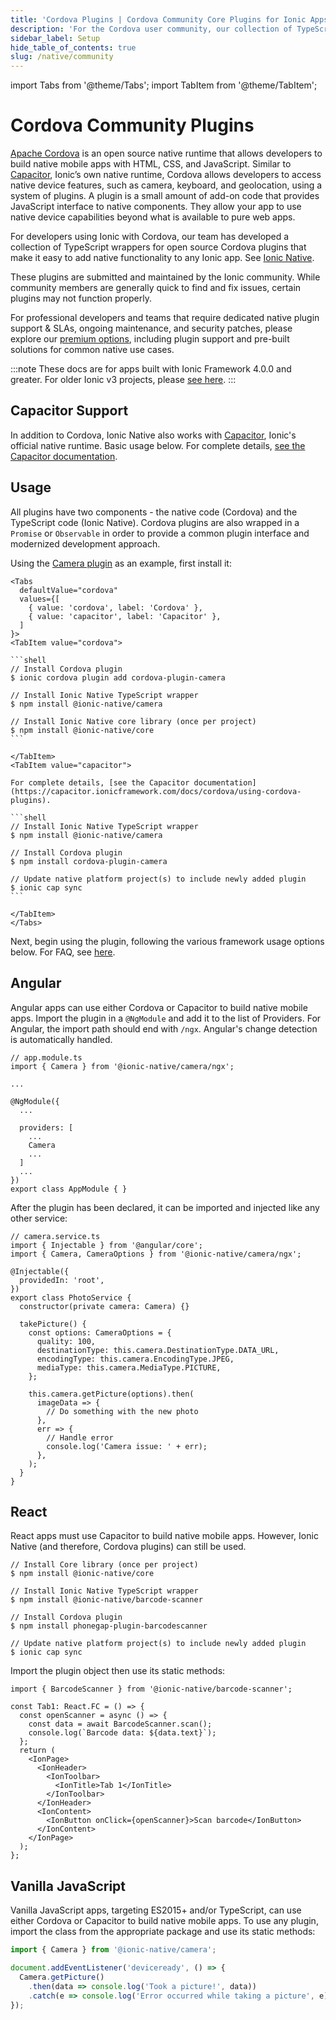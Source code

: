 ```yaml
---
title: 'Cordova Plugins | Cordova Community Core Plugins for Ionic Apps'
description: 'For the Cordova user community, our collection of TypeScript wrappers for open source Cordova core plugins easily add native functionality to any Ionic app.'
sidebar_label: Setup
hide_table_of_contents: true
slug: /native/community
---
```


import Tabs from '@theme/Tabs';
import TabItem from '@theme/TabItem';

# Cordova Community Plugins

[Apache Cordova](https://cordova.apache.org/) is an open source native runtime that allows developers to build native mobile apps with HTML, CSS, and JavaScript. Similar to [Capacitor](https://capacitorjs.com/), Ionic’s own native runtime, Cordova allows developers to access native device features, such as camera, keyboard, and geolocation, using a system of plugins. A plugin is a small amount of add-on code that provides JavaScript interface to native components. They allow your app to use native device capabilities beyond what is available to pure web apps.

For developers using Ionic with Cordova, our team has developed a collection of TypeScript wrappers for open source Cordova plugins that make it easy to add native functionality to any Ionic app. See [Ionic Native](https://github.com/ionic-team/ionic-native).

These plugins are submitted and maintained by the Ionic community. While community members are generally quick to find and fix issues, certain plugins may not function properly.

For professional developers and teams that require dedicated native plugin support & SLAs, ongoing maintenance, and security patches, please explore our [premium options](https://ionicframework.com/native), including plugin support and pre-built solutions for common native use cases.

<intro-end />

:::note
These docs are for apps built with Ionic Framework 4.0.0 and greater. For older Ionic v3 projects, please [see here](https://ionicframework.com/docs/v3/native).
:::

## Capacitor Support

In addition to Cordova, Ionic Native also works with [Capacitor](https://capacitor.ionicframework.com), Ionic's official native runtime. Basic usage below. For complete details, [see the Capacitor documentation](https://capacitor.ionicframework.com/docs/cordova/using-cordova-plugins).

## Usage

All plugins have two components - the native code (Cordova) and the TypeScript code (Ionic Native).
Cordova plugins are also wrapped in a `Promise` or `Observable` in order to provide a common plugin interface and modernized development approach.

Using the [Camera plugin](native/camera.md) as an example, first install it:

````mdx-code-block
<Tabs
  defaultValue="cordova"
  values={[
    { value: 'cordova', label: 'Cordova' },
    { value: 'capacitor', label: 'Capacitor' },
  ]
}>
<TabItem value="cordova">

```shell
// Install Cordova plugin
$ ionic cordova plugin add cordova-plugin-camera

// Install Ionic Native TypeScript wrapper
$ npm install @ionic-native/camera

// Install Ionic Native core library (once per project)
$ npm install @ionic-native/core
```

</TabItem>
<TabItem value="capacitor">

For complete details, [see the Capacitor documentation](https://capacitor.ionicframework.com/docs/cordova/using-cordova-plugins).

```shell
// Install Ionic Native TypeScript wrapper
$ npm install @ionic-native/camera

// Install Cordova plugin
$ npm install cordova-plugin-camera

// Update native platform project(s) to include newly added plugin
$ ionic cap sync
```

</TabItem>
</Tabs>
````

Next, begin using the plugin, following the various framework usage options below. For FAQ, see [here](native-faq.md).

## Angular

Angular apps can use either Cordova or Capacitor to build native mobile apps. Import the plugin in a `@NgModule` and add it to the list of Providers. For Angular, the import path should end with `/ngx`. Angular's change detection is automatically handled.

```tsx
// app.module.ts
import { Camera } from '@ionic-native/camera/ngx';

...

@NgModule({
  ...

  providers: [
    ...
    Camera
    ...
  ]
  ...
})
export class AppModule { }
```

After the plugin has been declared, it can be imported and injected like any other service:

```tsx
// camera.service.ts
import { Injectable } from '@angular/core';
import { Camera, CameraOptions } from '@ionic-native/camera/ngx';

@Injectable({
  providedIn: 'root',
})
export class PhotoService {
  constructor(private camera: Camera) {}

  takePicture() {
    const options: CameraOptions = {
      quality: 100,
      destinationType: this.camera.DestinationType.DATA_URL,
      encodingType: this.camera.EncodingType.JPEG,
      mediaType: this.camera.MediaType.PICTURE,
    };

    this.camera.getPicture(options).then(
      imageData => {
        // Do something with the new photo
      },
      err => {
        // Handle error
        console.log('Camera issue: ' + err);
      },
    );
  }
}
```

## React

React apps must use Capacitor to build native mobile apps. However, Ionic Native (and therefore, Cordova plugins) can still be used.

```shell-session
// Install Core library (once per project)
$ npm install @ionic-native/core

// Install Ionic Native TypeScript wrapper
$ npm install @ionic-native/barcode-scanner

// Install Cordova plugin
$ npm install phonegap-plugin-barcodescanner

// Update native platform project(s) to include newly added plugin
$ ionic cap sync
```

Import the plugin object then use its static methods:

```tsx
import { BarcodeScanner } from '@ionic-native/barcode-scanner';

const Tab1: React.FC = () => {
  const openScanner = async () => {
    const data = await BarcodeScanner.scan();
    console.log(`Barcode data: ${data.text}`);
  };
  return (
    <IonPage>
      <IonHeader>
        <IonToolbar>
          <IonTitle>Tab 1</IonTitle>
        </IonToolbar>
      </IonHeader>
      <IonContent>
        <IonButton onClick={openScanner}>Scan barcode</IonButton>
      </IonContent>
    </IonPage>
  );
};
```

## Vanilla JavaScript

Vanilla JavaScript apps, targeting ES2015+ and/or TypeScript, can use either Cordova or Capacitor to build native mobile apps. To use any plugin, import the class from the appropriate package and use its static methods:

```js
import { Camera } from '@ionic-native/camera';

document.addEventListener('deviceready', () => {
  Camera.getPicture()
    .then(data => console.log('Took a picture!', data))
    .catch(e => console.log('Error occurred while taking a picture', e));
});
```
